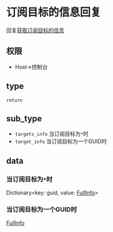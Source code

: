 # 订阅目标的信息回复

回复[获取订阅目标的信息](../action/getInfo)

## 权限

- Host->控制台

## type

`return`

## sub_type

- `targets_info` 当订阅目标为`*`时
- `target_info` 当订阅目标为一个GUID时

## data

### 当订阅目标为`*`时

Dictionary<key: guid, value: [FullInfo](../struct/fullInfo)>

### 当订阅目标为一个GUID时

[FullInfo](../struct/fullInfo)
